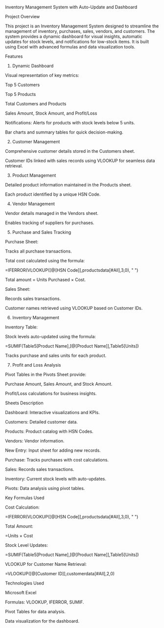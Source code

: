Inventory Management System with Auto-Update and Dashboard

Project Overview

This project is an Inventory Management System designed to streamline the management of inventory, purchases, sales, vendors, and customers. The system provides a dynamic dashboard for visual insights, automatic updates for stock levels, and notifications for low-stock items. It is built using Excel with advanced formulas and data visualization tools.

Features

1. Dynamic Dashboard

Visual representation of key metrics:

Top 5 Customers

Top 5 Products

Total Customers and Products

Sales Amount, Stock Amount, and Profit/Loss

Notifications: Alerts for products with stock levels below 5 units.

Bar charts and summary tables for quick decision-making.

2. Customer Management

Comprehensive customer details stored in the Customers sheet.

Customer IDs linked with sales records using VLOOKUP for seamless data retrieval.

3. Product Management

Detailed product information maintained in the Products sheet.

Each product identified by a unique HSN Code.

4. Vendor Management

Vendor details managed in the Vendors sheet.

Enables tracking of suppliers for purchases.

5. Purchase and Sales Tracking

Purchase Sheet:

Tracks all purchase transactions.

Total cost calculated using the formula:

=IFERROR(VLOOKUP([@[HSN Code]],productsdata[#All],3,0), " ")

Total amount = Units Purchased × Cost.

Sales Sheet:

Records sales transactions.

Customer names retrieved using VLOOKUP based on Customer IDs.

6. Inventory Management

Inventory Table:

Stock levels auto-updated using the formula:

=SUMIF(Table5[Product Name],[@[Product Name]],Table5[Units])

Tracks purchase and sales units for each product.

7. Profit and Loss Analysis

Pivot Tables in the Pivots Sheet provide:

Purchase Amount, Sales Amount, and Stock Amount.

Profit/Loss calculations for business insights.

Sheets Description

Dashboard: Interactive visualizations and KPIs.

Customers: Detailed customer data.

Products: Product catalog with HSN Codes.

Vendors: Vendor information.

New Entry: Input sheet for adding new records.

Purchase: Tracks purchases with cost calculations.

Sales: Records sales transactions.

Inventory: Current stock levels with auto-updates.

Pivots: Data analysis using pivot tables.

Key Formulas Used

Cost Calculation:

=IFERROR(VLOOKUP([@[HSN Code]],productsdata[#All],3,0), " ")

Total Amount:

=Units × Cost

Stock Level Updates:

=SUMIF(Table5[Product Name],[@[Product Name]],Table5[Units])

VLOOKUP for Customer Name Retrieval:

=VLOOKUP([@[Customer ID]],customerdata[#All],2,0)

Technologies Used

Microsoft Excel

Formulas: VLOOKUP, IFERROR, SUMIF.

Pivot Tables for data analysis.

Data visualization for the dashboard.
